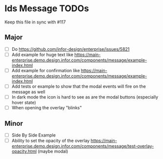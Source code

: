 # Ids Message TODOs

Keep this file in sync with #117

## Major

- [ ] Do https://github.com/infor-design/enterprise/issues/5821
- [ ] Add example for huge text like https://main-enterprise.demo.design.infor.com/components/message/example-index.html
- [ ] Add example for confirmation like https://main-enterprise.demo.design.infor.com/components/message/example-index.html
- [ ] Add tests or example to show that the modal events will fire on the message as well
- [ ] In dark mode the icon is hard to see as are the modal buttons (especially hover state)
- [ ] When opening the overlay "blinks"

## Minor

- [ ] Side By Side Example
- [ ] Ability to set the opacity of the overlay https://main-enterprise.demo.design.infor.com/components/message/test-overlay-opacity.html (maybe modal)
